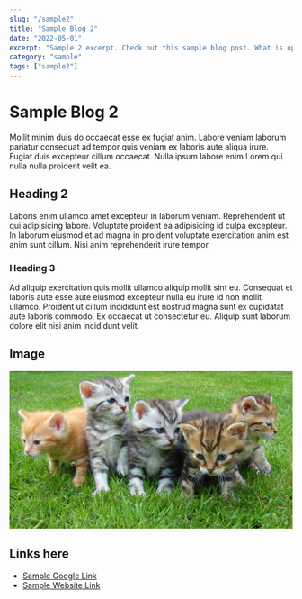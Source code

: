 ```yaml
---
slug: "/sample2"
title: "Sample Blog 2"
date: "2022-05-01"
excerpt: "Sample 2 excerpt. Check out this sample blog post. What is up with this?"
category: "sample"
tags: ["sample2"]
---
```


# Sample Blog 2
Mollit minim duis do occaecat esse ex fugiat anim. Labore veniam laborum pariatur consequat ad tempor quis veniam ex laboris aute aliqua irure. Fugiat duis excepteur cillum occaecat. Nulla ipsum labore enim Lorem qui nulla nulla proident velit ea.

## Heading 2
Laboris enim ullamco amet excepteur in laborum veniam. Reprehenderit ut qui adipisicing labore. Voluptate proident ea adipisicing id culpa excepteur. In laborum eiusmod et ad magna in proident voluptate exercitation anim est anim sunt cillum. Nisi anim reprehenderit irure tempor.

### Heading 3
Ad aliquip exercitation quis mollit ullamco aliquip mollit sint eu. Consequat et laboris aute esse aute eiusmod excepteur nulla eu irure id non mollit ullamco. Proident ut cillum incididunt est nostrud magna sunt ex cupidatat aute laboris commodo. Ex occaecat ut consectetur eu. Aliquip sunt laborum dolore elit nisi anim incididunt velit.

## Image
![Sample Image](./cats.jpg)

## Links here
- [Sample Google Link](https://www.google.com)
- [Sample Website Link](https://www.tejitpabari.com)